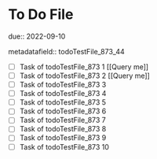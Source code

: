 # To Do File

due:: 2022-09-10

metadatafield:: todoTestFile_873_44

- [ ] Task of todoTestFile_873 1 [[Query me]]
- [ ] Task of todoTestFile_873 2 [[Query me]]
- [ ] Task of todoTestFile_873 3
- [ ] Task of todoTestFile_873 4
- [ ] Task of todoTestFile_873 5
- [ ] Task of todoTestFile_873 6
- [ ] Task of todoTestFile_873 7
- [ ] Task of todoTestFile_873 8
- [ ] Task of todoTestFile_873 9
- [ ] Task of todoTestFile_873 10